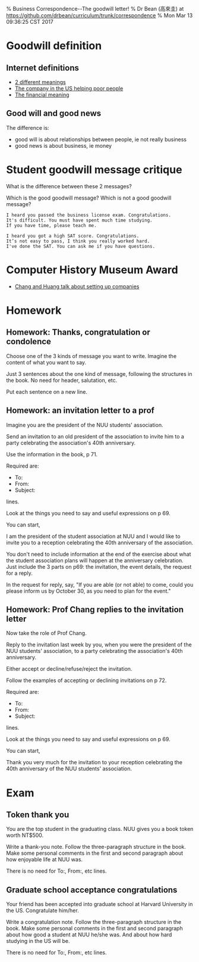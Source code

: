 % Business Correspondence--The goodwill letter!
% Dr Bean (高來圭) at https://github.com/drbean/curriculum/trunk/correspondence
% Mon Mar 13 09:36:25 CST 2017

# Goodwill definition

## Internet definitions

- [2 different meanings](http://www.iciba.com/Goodwill)
- [The company in the US helping poor people](http://www.goodwill.org)
- [The financial meaning](https://en.wikipedia.org/wiki/Goodwill_(accounting))

## Good will and good news

The difference is:

- good will is about relationships between people, ie not really business
- good news is about business, ie money

# Student goodwill message critique

What is the difference between these 2 messages?

Which is the good goodwill message? Which is not a good goodwill message? 

	I heard you passed the business license exam. Congratulations.
	It's difficult. You must have spent much time studying.
	If you have time, please teach me.

	I heard you got a high SAT score. Congratulations.
	It’s not easy to pass, I think you really worked hard.
	I've done the SAT. You can ask me if you have questions.

# Computer History Museum Award

- [Chang and Huang talk about setting up companies](https://www.youtube.com/watch?v=u-x7PdnvCyI)

# Homework

## Homework: Thanks, congratulation or condolence

Choose one of the 3 kinds of message you want to write. Imagine the content of what you want to say.

Just 3 sentences about the one kind of message, following the structures in the book. No need for header, salutation, etc.

Put each sentence on a new line.

## Homework: an invitation letter to a prof

Imagine you are the president of the NUU students' association.

Send an invitation to an old president of the association to invite him to a party celebrating the association's 40th anniversary.

Use the information in the book, p 71.

Required are:

- To:
- From:
- Subject:

lines.

Look at the things you need to say and useful expressions on p 69.

You can start,

I am the president of the student association at NUU and I would like to invite you to a reception celebrating the 40th anniversary of the association.

You don't need to include information at the end of the exercise about what the student association plans will happen at the anniversary celebration. Just include the 3 parts on p69: the invitation, the event details, the request for a reply.

In the request for reply, say, "If you are able (or not able) to come, could you please inform us by October 30, as you need to plan for the event."
## Homework: Prof Chang replies to the invitation letter

Now take the role of Prof Chang.

Reply to the invitation last week by you, when you were the president of the NUU students' association, to a party celebrating the association's 40th anniversary.

Either accept or decline/refuse/reject the invitation.

Follow the examples of accepting or declining invitations on p 72.

Required are:

- To:
- From:
- Subject:

lines.

Look at the things you need to say and useful expressions on p 69.

You can start,

Thank you very much for the invitation to your reception celebrating the 40th anniversary of the NUU students' association.

# Exam

## Token thank you

You are the top student in the graduating class. NUU gives you a book token worth NT$500.

Write a thank-you note. Follow the three-paragraph structure in the book. Make some personal comments in the first and second paragraph about how enjoyable life at NUU was.

There is no need for To:, From:, etc lines.

## Graduate school acceptance congratulations

Your friend has been accepted into graduate school at Harvard University in the US. Congratulate him/her.

Write a congratulation note. Follow the three-paragraph structure in the book. Make some personal comments in the first and second paragraph about how good a student at NUU he/she was. And about how hard studying in the US will be.

There is no need for To:, From:, etc lines.

